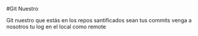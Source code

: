 #Git Nuestro

Git nuestro que estás en los repos
santificados sean tus commits
venga a nosotros tu log
en el local como remote